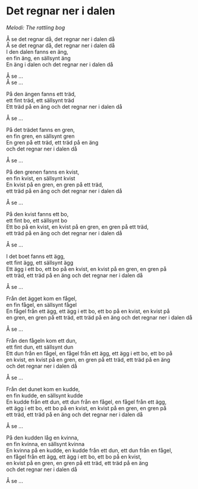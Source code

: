 # Det regnar ner i dalen
*Melodi: The rattling bog*
 
Å se det regnar då, det regnar ner i dalen då  
Å se det regnar då, det regnar ner i dalen då  
I den dalen fanns en äng,  
en fin äng, en sällsynt äng  
En äng i dalen och det regnar ner i dalen då  
 
Å se ...  
Å se ...  
 
På den ängen fanns ett träd,  
ett fint träd, ett sällsynt träd  
Ett träd på en äng och det regnar ner i dalen då  
 
Å se ...  
 
På det trädet fanns en gren,  
en fin gren, en sällsynt gren  
En gren på ett träd, ett träd på en äng  
och det regnar ner i dalen då  

Å se ...  
 
På den grenen fanns en kvist,  
en fin kvist, en sällsynt kvist  
En kvist på en gren, en gren på ett träd,  
ett träd på en äng och det regnar ner i dalen då  
 
Å se ...  
 
På den kvist fanns ett bo,  
ett fint bo, ett sällsynt bo  
Ett bo på en kvist, en kvist på en gren, en gren på ett träd,   
ett träd på en äng och det regnar ner i dalen då  
 
Å se ...
 
I det boet fanns ett ägg,  
ett fint ägg, ett sällsynt ägg  
Ett ägg i ett bo, ett bo på en kvist, en kvist på en gren, en gren på  
ett träd, ett träd på en äng och det regnar ner i dalen då  
 
Å se ...  
 
Från det ägget kom en fågel,  
en fin fågel, en sällsynt fågel  
En fågel från ett ägg, ett ägg i ett bo, ett bo på en kvist, en kvist på  
en gren, en gren på ett träd, ett träd på en äng och det regnar ner i dalen då  
 
Å se ...  
 
Från den fågeln kom ett dun,  
ett fint dun, ett sällsynt dun  
Ett dun från en fågel, en fågel från ett ägg, ett ägg i ett bo, ett bo på  
en kvist, en kvist på en gren, en gren på ett träd, ett träd på en äng  
och det regnar ner i dalen då  
 
Å se ...  
 
Från det dunet kom en kudde,  
en fin kudde, en sällsynt kudde  
En kudde från ett dun, ett dun från en fågel, en fågel från ett ägg,  
ett ägg i ett bo, ett bo på en kvist, en kvist på en gren, en gren på  
ett träd, ett träd på en äng och det regnar ner i dalen då  
 
Å se ...  
 
På den kudden låg en kvinna,  
en fin kvinna, en sällsynt kvinna  
En kvinna på en kudde, en kudde från ett dun, ett dun från en fågel,  
en fågel från ett ägg, ett ägg i ett bo, ett bo på en kvist,  
en kvist på en gren, en gren på ett träd, ett träd på en äng  
och det regnar ner i dalen då  
 
Å se ...  
